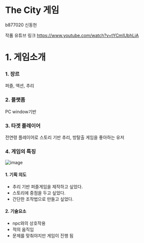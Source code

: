 # The City 게임
b877020 신동헌

작품 유튜브 링크
https://www.youtube.com/watch?v=tYCmIUbhLiA
# 1. 게임소개

### 1. 장르
퍼즐, 액션, 추리
### 2. 플랫폼
PC window기반
### 3. 타겟 플레이어
전연령 플레이어로 스토리 기반 추리, 방탈출 게임을 좋아하는 유저
### 4. 게임의 특징
![image](https://user-images.githubusercontent.com/37494544/144107649-d7ea1c61-2bc2-46b8-8137-25a4a6c9c64c.png)

#### 1. 기획 의도
- 추리 기반 퍼즐게임을 제작하고 싶었다.
- 스토리에 중점을 두고 싶었다.
- 간단한 조작법으로 만들고 싶었다.
#### 2. 기술요소
- npc와의 상호작용
- 적의 움직임
- 문제를 맞춰야지만 게임이 진행 됨






